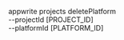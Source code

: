 appwrite projects deletePlatform \
        --projectId [PROJECT_ID] \
        --platformId [PLATFORM_ID]
